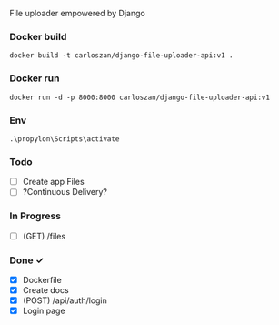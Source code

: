 File uploader empowered by Django

### Docker build

```
docker build -t carloszan/django-file-uploader-api:v1 .
```

### Docker run

```
docker run -d -p 8000:8000 carloszan/django-file-uploader-api:v1
```

### Env

```
.\propylon\Scripts\activate
```

### Todo

- [ ] Create app Files
- [ ] ?Continuous Delivery?

### In Progress

- [ ] (GET) /files

### Done ✓

- [x] Dockerfile
- [x] Create docs
- [x] (POST) /api/auth/login
- [x] Login page
